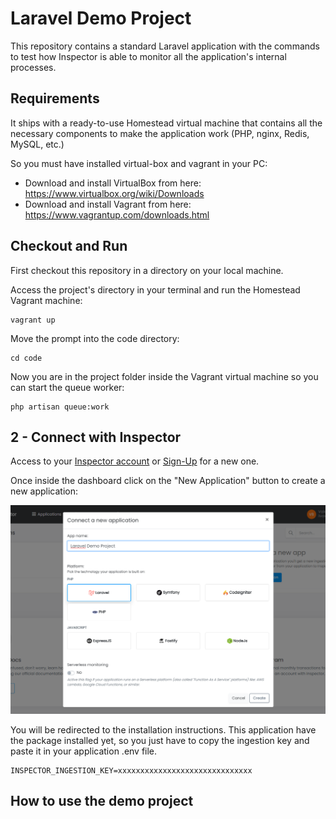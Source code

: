 # Laravel Demo Project
This repository contains a standard Laravel application with the commands to test how Inspector 
is able to monitor all the application's internal processes.

## Requirements
It ships with a ready-to-use Homestead virtual machine that contains all the necessary components to make
the application work (PHP, nginx, Redis, MySQL, etc.)

So you must have installed virtual-box and vagrant in your PC:

- Download and install VirtualBox from here: https://www.virtualbox.org/wiki/Downloads
- Download and install Vagrant from here: https://www.vagrantup.com/downloads.html

## Checkout and Run
First checkout this repository in a directory on your local machine.

Access the project's directory in your terminal and run the Homestead Vagrant machine:

```shell
vagrant up
```

Move the prompt into the code directory:

```shell
cd code
```

Now you are in the project folder inside the Vagrant virtual machine so you can start the queue worker:

```shell
php artisan queue:work
```

## 2 - Connect with Inspector
Access to your [Inspector account](https://app.inspector.dev) or [Sign-Up](https://app.inspector.dev/register) 
for a new one.

Once inside the dashboard click on the "New Application" button to create a new application:

![](./public/images/create-project.png)

You will be redirected to the installation instructions. This application have the package installed yet, so you just have 
to copy the ingestion key and paste it in your application .env file.

```dotenv
INSPECTOR_INGESTION_KEY=xxxxxxxxxxxxxxxxxxxxxxxxxxxxxx
```

## How to use the demo project
